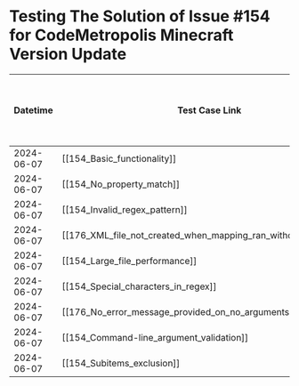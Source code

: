 # Testing The Solution of Issue #154 for CodeMetropolis Minecraft Version Update

| Datetime         | Test Case Link                                                                              | Tester           | Passed/Failed | Links to issues (if a bug is found)                             | Consequences (if the test case needs to be fixed) |
| ---------------- | ------------------------------------------------------------------------------------------- | ---------------- | ------------- | --------------------------------------------------------------- | ------------------------------------------------- |
| 2024-06-07       | [[154_Basic_functionality]]                                              | Búcsú Áron       | Failed        |                                                                 |                                                   |
| 2024-06-07       | [[154_No_property_match]]                        | Búcsú Áron       | Failed        |                                                                 |                                                   |
| 2024-06-07       | [[154_Invalid_regex_pattern]]                        | Búcsú Áron       | Failed        |                                                                 |                                                   |
| 2024-06-07       | [[176_XML_file_not_created_when_mapping_ran_without_arguments]]                                       | Búcsú Áron       | Failed        |                                                                 |                                                   |
| 2024-06-07       | [[154_Large_file_performance]]                                     | Búcsú Áron       | Failed        |                                                                 |                                                   |
| 2024-06-07       | [[154_Special_characters_in_regex]]                                     | Búcsú Áron       | Failed        |                                                                 |                                                   |
| 2024-06-07       | [[176_No_error_message_provided_on_no_arguments]]                        | Búcsú Áron       | Failed        |                                                                 |                                                   |
| 2024-06-07       | [[154_Command-line_argument_validation]]                      | Búcsú Áron       | Failed        |                                                                 |                                                   |
| 2024-06-07       | [[154_Subitems_exclusion]]                      | Búcsú Áron       | Failed        |                                                                 |                                                   |
